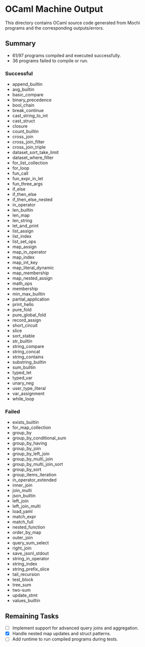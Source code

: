 # OCaml Machine Output

This directory contains OCaml source code generated from Mochi programs and the corresponding outputs/errors.

## Summary

- 61/97 programs compiled and executed successfully.
- 36 programs failed to compile or run.

### Successful
- append_builtin
- avg_builtin
- basic_compare
- binary_precedence
- bool_chain
- break_continue
- cast_string_to_int
- cast_struct
- closure
- count_builtin
- cross_join
- cross_join_filter
- cross_join_triple
- dataset_sort_take_limit
- dataset_where_filter
- for_list_collection
- for_loop
- fun_call
- fun_expr_in_let
- fun_three_args
- if_else
- if_then_else
- if_then_else_nested
- in_operator
- len_builtin
- len_map
- len_string
- let_and_print
- list_assign
- list_index
- list_set_ops
- map_assign
- map_in_operator
- map_index
- map_int_key
- map_literal_dynamic
- map_membership
- map_nested_assign
- math_ops
- membership
- min_max_builtin
- partial_application
- print_hello
- pure_fold
- pure_global_fold
- record_assign
- short_circuit
- slice
- sort_stable
- str_builtin
- string_compare
- string_concat
- string_contains
- substring_builtin
- sum_builtin
- typed_let
- typed_var
- unary_neg
- user_type_literal
- var_assignment
- while_loop

### Failed
- exists_builtin
- for_map_collection
- group_by
- group_by_conditional_sum
- group_by_having
- group_by_join
- group_by_left_join
- group_by_multi_join
- group_by_multi_join_sort
- group_by_sort
- group_items_iteration
- in_operator_extended
- inner_join
- join_multi
- json_builtin
- left_join
- left_join_multi
- load_yaml
- match_expr
- match_full
- nested_function
- order_by_map
- outer_join
- query_sum_select
- right_join
- save_jsonl_stdout
- string_in_operator
- string_index
- string_prefix_slice
- tail_recursion
- test_block
- tree_sum
- two-sum
- update_stmt
- values_builtin

## Remaining Tasks

- [ ] Implement support for advanced query joins and aggregation.
 - [x] Handle nested map updates and struct patterns.
- [ ] Add runtime to run compiled programs during tests.
